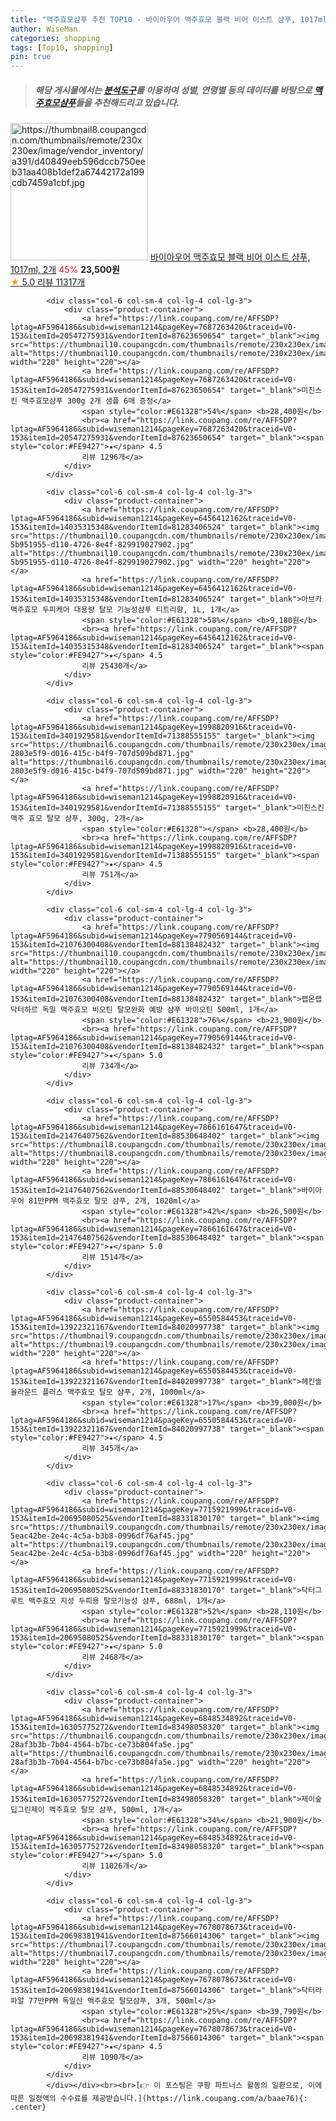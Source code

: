 ```yaml
---
title: "맥주효모샴푸 추천 TOP10 - 바이아우어 맥주효모 블랙 비어 이스트 샴푸, 1017ml, 2개"
author: WiseMan
categories: shopping
tags: [Top10, shopping]
pin: true
---
```


> ##### 해당 게시물에서는 [**분석도구**](https://itemscout.io/)를 이용하여 **성별**, **연령별** 등의 데이터를 바탕으로 [**맥주효모샴푸**](https://link.coupang.com/a/baae76)들을 추천해드리고 있습니다.
<div class="container"><div class="row">
            <div class="col-6 col-sm-4 col-lg-4 col-lg-3">
                <div class="product-container">
                    <a href="https://link.coupang.com/re/AFFSDP?lptag=AF5964186&subid=wiseman1214&pageKey=7230587318&traceid=V0-153&itemId=18346168056&vendorItemId=82799100156" target="_blank"><img src="https://thumbnail8.coupangcdn.com/thumbnails/remote/230x230ex/image/vendor_inventory/a391/d40849eeb596dccb750eeb31aa408b1def2a67442172a199cdb7459a1cbf.jpg" alt="https://thumbnail8.coupangcdn.com/thumbnails/remote/230x230ex/image/vendor_inventory/a391/d40849eeb596dccb750eeb31aa408b1def2a67442172a199cdb7459a1cbf.jpg" width="220" height="220"></a>
                    <a href="https://link.coupang.com/re/AFFSDP?lptag=AF5964186&subid=wiseman1214&pageKey=7230587318&traceid=V0-153&itemId=18346168056&vendorItemId=82799100156" target="_blank">바이아우어 맥주효모 블랙 비어 이스트 샴푸, 1017ml, 2개</a>
                    <span style="color:#E61328">45%</span> <b>23,500원</b>
                    <br><a href="https://link.coupang.com/re/AFFSDP?lptag=AF5964186&subid=wiseman1214&pageKey=7230587318&traceid=V0-153&itemId=18346168056&vendorItemId=82799100156" target="_blank"><span style="color:#FE9427">★</span> 5.0
                    리뷰 11317개</a>
                </div>
            </div>
            
            <div class="col-6 col-sm-4 col-lg-4 col-lg-3">
                <div class="product-container">
                    <a href="https://link.coupang.com/re/AFFSDP?lptag=AF5964186&subid=wiseman1214&pageKey=7687263420&traceid=V0-153&itemId=20547275931&vendorItemId=87623650654" target="_blank"><img src="https://thumbnail10.coupangcdn.com/thumbnails/remote/230x230ex/image/vendor_inventory/31f0/3d5fec5989dd23dd2b5820702349cb3e796506b8182dd56f95cd1593e657.jpg" alt="https://thumbnail10.coupangcdn.com/thumbnails/remote/230x230ex/image/vendor_inventory/31f0/3d5fec5989dd23dd2b5820702349cb3e796506b8182dd56f95cd1593e657.jpg" width="220" height="220"></a>
                    <a href="https://link.coupang.com/re/AFFSDP?lptag=AF5964186&subid=wiseman1214&pageKey=7687263420&traceid=V0-153&itemId=20547275931&vendorItemId=87623650654" target="_blank">미친스킨 맥주효모샴푸 300g 2개 샘플 6매 증정</a>
                    <span style="color:#E61328">54%</span> <b>28,400원</b>
                    <br><a href="https://link.coupang.com/re/AFFSDP?lptag=AF5964186&subid=wiseman1214&pageKey=7687263420&traceid=V0-153&itemId=20547275931&vendorItemId=87623650654" target="_blank"><span style="color:#FE9427">★</span> 4.5
                    리뷰 1296개</a>
                </div>
            </div>
            
            <div class="col-6 col-sm-4 col-lg-4 col-lg-3">
                <div class="product-container">
                    <a href="https://link.coupang.com/re/AFFSDP?lptag=AF5964186&subid=wiseman1214&pageKey=6456412162&traceid=V0-153&itemId=14035315348&vendorItemId=81283406524" target="_blank"><img src="https://thumbnail10.coupangcdn.com/thumbnails/remote/230x230ex/image/retail/images/7895973919649270-5b951955-d110-4726-8e4f-829919027902.jpg" alt="https://thumbnail10.coupangcdn.com/thumbnails/remote/230x230ex/image/retail/images/7895973919649270-5b951955-d110-4726-8e4f-829919027902.jpg" width="220" height="220"></a>
                    <a href="https://link.coupang.com/re/AFFSDP?lptag=AF5964186&subid=wiseman1214&pageKey=6456412162&traceid=V0-153&itemId=14035315348&vendorItemId=81283406524" target="_blank">아브카 맥주효모 두피케어 대용량 탈모 기능성샴푸 티트리향, 1L, 1개</a>
                    <span style="color:#E61328">58%</span> <b>9,180원</b>
                    <br><a href="https://link.coupang.com/re/AFFSDP?lptag=AF5964186&subid=wiseman1214&pageKey=6456412162&traceid=V0-153&itemId=14035315348&vendorItemId=81283406524" target="_blank"><span style="color:#FE9427">★</span> 4.5
                    리뷰 25430개</a>
                </div>
            </div>
            
            <div class="col-6 col-sm-4 col-lg-4 col-lg-3">
                <div class="product-container">
                    <a href="https://link.coupang.com/re/AFFSDP?lptag=AF5964186&subid=wiseman1214&pageKey=1998820916&traceid=V0-153&itemId=3401929581&vendorItemId=71388555155" target="_blank"><img src="https://thumbnail6.coupangcdn.com/thumbnails/remote/230x230ex/image/retail/images/2952027438121-2803e5f9-d016-415c-b4f9-707d509bd871.jpg" alt="https://thumbnail6.coupangcdn.com/thumbnails/remote/230x230ex/image/retail/images/2952027438121-2803e5f9-d016-415c-b4f9-707d509bd871.jpg" width="220" height="220"></a>
                    <a href="https://link.coupang.com/re/AFFSDP?lptag=AF5964186&subid=wiseman1214&pageKey=1998820916&traceid=V0-153&itemId=3401929581&vendorItemId=71388555155" target="_blank">미친스킨 맥주 효모 탈모 샴푸, 300g, 2개</a>
                    <span style="color:#E61328"></span> <b>28,400원</b>
                    <br><a href="https://link.coupang.com/re/AFFSDP?lptag=AF5964186&subid=wiseman1214&pageKey=1998820916&traceid=V0-153&itemId=3401929581&vendorItemId=71388555155" target="_blank"><span style="color:#FE9427">★</span> 4.5
                    리뷰 751개</a>
                </div>
            </div>
            
            <div class="col-6 col-sm-4 col-lg-4 col-lg-3">
                <div class="product-container">
                    <a href="https://link.coupang.com/re/AFFSDP?lptag=AF5964186&subid=wiseman1214&pageKey=7790569144&traceid=V0-153&itemId=21076300408&vendorItemId=88138482432" target="_blank"><img src="https://thumbnail10.coupangcdn.com/thumbnails/remote/230x230ex/image/vendor_inventory/d517/4b5be1fe3da15e99aab1070695defad765d399bdb68a421e9eef38635281.jpg" alt="https://thumbnail10.coupangcdn.com/thumbnails/remote/230x230ex/image/vendor_inventory/d517/4b5be1fe3da15e99aab1070695defad765d399bdb68a421e9eef38635281.jpg" width="220" height="220"></a>
                    <a href="https://link.coupang.com/re/AFFSDP?lptag=AF5964186&subid=wiseman1214&pageKey=7790569144&traceid=V0-153&itemId=21076300408&vendorItemId=88138482432" target="_blank">랩온랩 닥터하르 독일 맥주효모 비오틴 탈모완화 예방 샴푸 바이오틴 500ml, 1개</a>
                    <span style="color:#E61328">76%</span> <b>23,900원</b>
                    <br><a href="https://link.coupang.com/re/AFFSDP?lptag=AF5964186&subid=wiseman1214&pageKey=7790569144&traceid=V0-153&itemId=21076300408&vendorItemId=88138482432" target="_blank"><span style="color:#FE9427">★</span> 5.0
                    리뷰 734개</a>
                </div>
            </div>
            
            <div class="col-6 col-sm-4 col-lg-4 col-lg-3">
                <div class="product-container">
                    <a href="https://link.coupang.com/re/AFFSDP?lptag=AF5964186&subid=wiseman1214&pageKey=7866161647&traceid=V0-153&itemId=21476407562&vendorItemId=88530648402" target="_blank"><img src="https://thumbnail8.coupangcdn.com/thumbnails/remote/230x230ex/image/vendor_inventory/b7c4/f7cb678469eed0e35d40f6d1413d6b4b29c59fbe0bef9a1d53929996f37c.jpg" alt="https://thumbnail8.coupangcdn.com/thumbnails/remote/230x230ex/image/vendor_inventory/b7c4/f7cb678469eed0e35d40f6d1413d6b4b29c59fbe0bef9a1d53929996f37c.jpg" width="220" height="220"></a>
                    <a href="https://link.coupang.com/re/AFFSDP?lptag=AF5964186&subid=wiseman1214&pageKey=7866161647&traceid=V0-153&itemId=21476407562&vendorItemId=88530648402" target="_blank">바이아우어 81만PPM 맥주효모 탈모 샴푸, 2개, 1020ml</a>
                    <span style="color:#E61328">42%</span> <b>26,500원</b>
                    <br><a href="https://link.coupang.com/re/AFFSDP?lptag=AF5964186&subid=wiseman1214&pageKey=7866161647&traceid=V0-153&itemId=21476407562&vendorItemId=88530648402" target="_blank"><span style="color:#FE9427">★</span> 5.0
                    리뷰 1514개</a>
                </div>
            </div>
            
            <div class="col-6 col-sm-4 col-lg-4 col-lg-3">
                <div class="product-container">
                    <a href="https://link.coupang.com/re/AFFSDP?lptag=AF5964186&subid=wiseman1214&pageKey=6550584453&traceid=V0-153&itemId=13922321167&vendorItemId=84020997738" target="_blank"><img src="https://thumbnail9.coupangcdn.com/thumbnails/remote/230x230ex/image/vendor_inventory/1f4f/b2e927dea8ee3eb7d655a22aa29d6be063ef667b0296c9a6cd5f14c354c3.jpg" alt="https://thumbnail9.coupangcdn.com/thumbnails/remote/230x230ex/image/vendor_inventory/1f4f/b2e927dea8ee3eb7d655a22aa29d6be063ef667b0296c9a6cd5f14c354c3.jpg" width="220" height="220"></a>
                    <a href="https://link.coupang.com/re/AFFSDP?lptag=AF5964186&subid=wiseman1214&pageKey=6550584453&traceid=V0-153&itemId=13922321167&vendorItemId=84020997738" target="_blank">헤킨솔 올라운드 플러스 맥주효모 탈모 샴푸, 2개, 1000ml</a>
                    <span style="color:#E61328">17%</span> <b>39,000원</b>
                    <br><a href="https://link.coupang.com/re/AFFSDP?lptag=AF5964186&subid=wiseman1214&pageKey=6550584453&traceid=V0-153&itemId=13922321167&vendorItemId=84020997738" target="_blank"><span style="color:#FE9427">★</span> 4.5
                    리뷰 345개</a>
                </div>
            </div>
            
            <div class="col-6 col-sm-4 col-lg-4 col-lg-3">
                <div class="product-container">
                    <a href="https://link.coupang.com/re/AFFSDP?lptag=AF5964186&subid=wiseman1214&pageKey=7715921999&traceid=V0-153&itemId=20695080525&vendorItemId=88331830170" target="_blank"><img src="https://thumbnail9.coupangcdn.com/thumbnails/remote/230x230ex/image/retail/images/591336089741569-5eac42be-2e4c-4c5a-b3b8-0996df76af45.jpg" alt="https://thumbnail9.coupangcdn.com/thumbnails/remote/230x230ex/image/retail/images/591336089741569-5eac42be-2e4c-4c5a-b3b8-0996df76af45.jpg" width="220" height="220"></a>
                    <a href="https://link.coupang.com/re/AFFSDP?lptag=AF5964186&subid=wiseman1214&pageKey=7715921999&traceid=V0-153&itemId=20695080525&vendorItemId=88331830170" target="_blank">닥터그루트 맥주효모 지성 두피용 탈모기능성 샴푸, 688ml, 1개</a>
                    <span style="color:#E61328">52%</span> <b>28,110원</b>
                    <br><a href="https://link.coupang.com/re/AFFSDP?lptag=AF5964186&subid=wiseman1214&pageKey=7715921999&traceid=V0-153&itemId=20695080525&vendorItemId=88331830170" target="_blank"><span style="color:#FE9427">★</span> 5.0
                    리뷰 2468개</a>
                </div>
            </div>
            
            <div class="col-6 col-sm-4 col-lg-4 col-lg-3">
                <div class="product-container">
                    <a href="https://link.coupang.com/re/AFFSDP?lptag=AF5964186&subid=wiseman1214&pageKey=6848534892&traceid=V0-153&itemId=16305775272&vendorItemId=83498058320" target="_blank"><img src="https://thumbnail6.coupangcdn.com/thumbnails/remote/230x230ex/image/retail/images/1587576182477734-28af3b3b-7b04-4564-b7bc-ce73b804fa5e.jpg" alt="https://thumbnail6.coupangcdn.com/thumbnails/remote/230x230ex/image/retail/images/1587576182477734-28af3b3b-7b04-4564-b7bc-ce73b804fa5e.jpg" width="220" height="220"></a>
                    <a href="https://link.coupang.com/re/AFFSDP?lptag=AF5964186&subid=wiseman1214&pageKey=6848534892&traceid=V0-153&itemId=16305775272&vendorItemId=83498058320" target="_blank">제이숲 딥그린제이 맥주효모 탈모 샴푸, 500ml, 1개</a>
                    <span style="color:#E61328">34%</span> <b>21,900원</b>
                    <br><a href="https://link.coupang.com/re/AFFSDP?lptag=AF5964186&subid=wiseman1214&pageKey=6848534892&traceid=V0-153&itemId=16305775272&vendorItemId=83498058320" target="_blank"><span style="color:#FE9427">★</span> 5.0
                    리뷰 11026개</a>
                </div>
            </div>
            
            <div class="col-6 col-sm-4 col-lg-4 col-lg-3">
                <div class="product-container">
                    <a href="https://link.coupang.com/re/AFFSDP?lptag=AF5964186&subid=wiseman1214&pageKey=7678078673&traceid=V0-153&itemId=20698381941&vendorItemId=87566014306" target="_blank"><img src="https://thumbnail7.coupangcdn.com/thumbnails/remote/230x230ex/image/vendor_inventory/0333/55377d19d8589785883ff2971ee32be704690440e633d01ec8697b5863a0.jpg" alt="https://thumbnail7.coupangcdn.com/thumbnails/remote/230x230ex/image/vendor_inventory/0333/55377d19d8589785883ff2971ee32be704690440e633d01ec8697b5863a0.jpg" width="220" height="220"></a>
                    <a href="https://link.coupang.com/re/AFFSDP?lptag=AF5964186&subid=wiseman1214&pageKey=7678078673&traceid=V0-153&itemId=20698381941&vendorItemId=87566014306" target="_blank">닥터라파알 77만PPM 독일산 맥주효모 탈모샴푸, 3개, 500ml</a>
                    <span style="color:#E61328">25%</span> <b>39,790원</b>
                    <br><a href="https://link.coupang.com/re/AFFSDP?lptag=AF5964186&subid=wiseman1214&pageKey=7678078673&traceid=V0-153&itemId=20698381941&vendorItemId=87566014306" target="_blank"><span style="color:#FE9427">★</span> 4.5
                    리뷰 1090개</a>
                </div>
            </div>
            </div></div><br><br>[👉 이 포스팅은 쿠팡 파트너스 활동의 일환으로, 이에 따른 일정액의 수수료를 제공받습니다.](https://link.coupang.com/a/baae76){: .center}